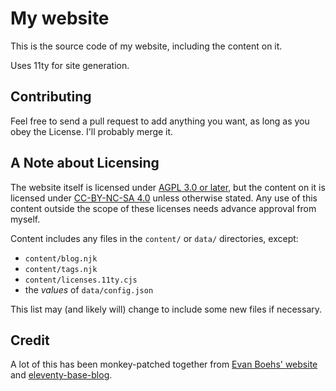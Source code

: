 # My website

This is the source code of my website, including the content on it.

Uses 11ty for site generation.

## Contributing

Feel free to send a pull request to add anything you want, as long as you obey
the License. I'll probably merge it.

## A Note about Licensing

The website itself is licensed under [AGPL 3.0 or later](LICENSE), but the
content on it is licensed under
[CC-BY-NC-SA 4.0](https://creativecommons.org/licenses/by-nc-sa/4.0/) unless
otherwise stated. Any use of this content outside the scope of these licenses
needs advance approval from myself.

Content includes any files in the `content/` or `data/` directories, except:

-   `content/blog.njk`
-   `content/tags.njk`
-   `content/licenses.11ty.cjs`
-   the _values_ of `data/config.json`

This list may (and likely will) change to include some new files if necessary.

## Credit

A lot of this has been monkey-patched together from
[Evan Boehs' website](https://github.com/boehs/site) and
[eleventy-base-blog](https://github.com/11ty/eleventy-base-blog).
